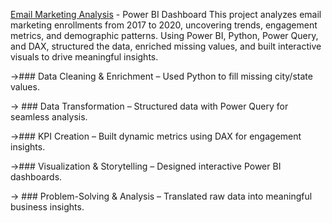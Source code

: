 [Email Marketing Analysis](https://github.com/Nagalakshmi-Pulivarthi/Power-BI/blob/main/Email%20Marketing%20Analysis/Summary_Report/Report.md) - Power BI Dashboard This project analyzes email marketing enrollments from 2017 to 2020, uncovering trends, engagement metrics, and demographic patterns. Using Power BI, Python, Power Query, and DAX, structured the data, enriched missing values, and built interactive visuals to drive meaningful insights.

->###  Data Cleaning & Enrichment – Used Python to fill missing city/state values.

-> ### Data Transformation – Structured data with Power Query for seamless analysis.

->###  KPI Creation – Built dynamic metrics using DAX for engagement insights.

->### Visualization & Storytelling – Designed interactive Power BI dashboards.

-> ### Problem-Solving & Analysis – Translated raw data into meaningful business insights.
